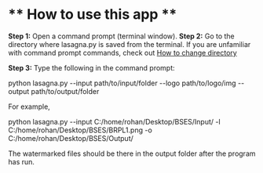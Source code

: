 # ** How to use this app ** #

**Step 1:** Open a command prompt (terminal window).
**Step 2:** Go to the directory where lasagna.py is saved from the terminal. If you are unfamiliar with command prompt commands, check out <A HREF ="https://stackoverflow.com/questions/17753986/how-to-change-directory-using-windows-command-line" target = "_blank">How to change directory</A>

**Step 3:** Type the following in the command prompt:

python lasagna.py --input path/to/input/folder --logo path/to/logo/img --output path/to/output/folder

For example,

python lasagna.py --input C:/home/rohan/Desktop/BSES/Input/ -l C:/home/rohan/Desktop/BSES/BRPL1.png -o C:/home/rohan/Desktop/BSES/Output/

The watermarked files should be there in the output folder after the program has run.

